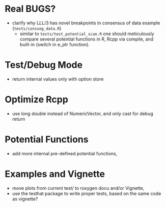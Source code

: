 # Real BUGS?

* clarify why L*L*L/3 has novel breakpoints in consensus
of data example (`tests/consseg_data.R`)
     - similar to `tests/test_potential_scan.R` one should
       meticulously compare several potential functions in
       R, Rcpp via compile, and built-in (switch in e_ptr
       function).

# Test/Debug Mode

* return internal values only with option store

# Optimize Rcpp

* use long double instead of NumericVector, and only
cast for debug return

# Potential Functions

* add more internal pre-defined potential functions,

# Examples and Vignette

* move plots from current test/ to roxygen docu and/or Vignette,
* use the testhat package to write proper tests, based on
the same code as vignette?



